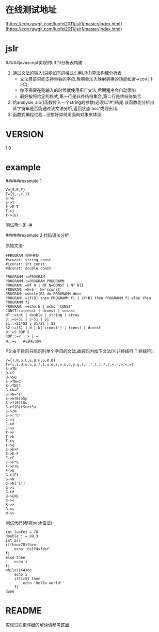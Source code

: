 在线测试地址
====

[https://cdn.rawgit.com/luofei2011/jslr1/master/index.html](https://cdn.rawgit.com/luofei2011/jslr1/master/index.html)

jslr
====

#####javascript实现的LR(1)分析表构建

1. 通过文法的输入(只能[如下](https://github.com/luofei2011/jslr1#example)的格式:).用LR(1)算法构建分析表
	* 文法目前只能支持单独的字母,后期会加入映射转换的功能如(if->con | I->C);
	* 你不需要在刚输入的时候就使用拓广文法,后期程序会自动添加
	* 最好按照给定的格式,第一行是非终结符集合,第二行是终结符集合
2. 给analysis_alo()函数传入一个string的参数(必须以'#')结尾.该函数能分析出
   此字符串是否能通过该文法分析,返回状态'acc'或则出错.
3. 函数式编程过程...没想好如何用面向对象来体现.

VERSION
====
1.0

example
====
######example 1 

	V={S,E,T}
	T={i,-,(,)}
	S->E
	E->T
	E->E-T
	T->i
	T->(E)

测试串:i-(i)-i#

######example 2 代码语法分析

原始文法:

	#PROGRAM:程序开始
	#sconst: string const
	#iconst: int const
	#dconst: double const
	
	PROGRAMM::=PROGRAM
	PROGRAMM::=PROGRAM PROGRAMM
	PROGRAM::=NT N | NT N=CONST | NT N[]
	PROGRAM::=N=S | N='sconst'
	PROGRAM::=while(B) do PROGRAMM done
	PROGRAM::=if(B) then PROGRAMM fi | if(B) then PROGRAMM fi else then PROGRAMM fi
	PROGRAM::=echo N | echo 'CONST'
	CONST::=iconst | dconst | sconst
	NT::=int | double | string | array
	S::=S+S1 | S-S1 | S1
	S1::=S1*S2 | S1/S2 | S2
	S2::=(S) | N | N['iconst'] | iconst | dconst
	B::=S ROP S
	ROP::=< | > | =
	N::=v	#v是标识符

PS:由于目前只能识别单个字母的文法,故转码为如下文法(V:非终结符,T:终结符):

	V={T,N,S,C,E,B,F,G,R,Q}
	T={s,i,d,w,o,p,f,t,u,e,r,v,n,b,y,g,[,],',(,),*,/,+,-,>,<,=}
	S->TN
	Q->S
	Q->SQ
	S->TN=C
	S->TN[]
	S->N=E
	S->N='s'
	S->w(B)oSp
	S->f(B)tSu
	S->f(B)tSuetSu
	S->rN
	S->r'C'
	C->i
	C->d
	C->s
	T->n
	T->b
	T->y
	T->g
	E->E+F
	E->E-F
	E->F
	F->F*G
	F->F/G
	F->G
	G->(E)
	G->N
	G->N['i']
	G->i
	G->d
	B->ERE
	R-><
	R->>
	R->=
	N->v

测试代码(参照bash语法):

	int luofei = 78
	double j = 88.3
	int a[]
	if(hao>78)then
		echo 'dslfdsfdsf'
	fi
	else then
		echo i
	fi
	while(i>4)do
		echo i
		if(i>3) then
			echo 'hello world!'
		fi
	done

README
====

实现过程更详细的解读请参考[这里](http://www.cnblogs.com/Poised-flw/archive/2013/04/13/3019385.html)

